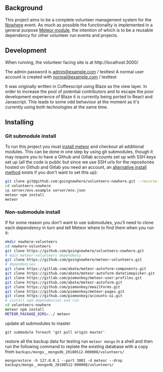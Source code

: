 ## Background

This project aims to be a complete volunteer management system for the [Nowhere](www.goingnowhere.org) event. As much as possible the functionality is implemented in a general purpose [Meteor module](https://github.com/goingnowhere/meteor-volunteers), the intention of which is to be a reusable dependency for other volunteer run events and projects.

## Development

When running, the volunteer facing site is at http://localhost:3000/

The admin password is admin@example.com / testtest
A normal user account is created with normal@example.com / testtest

It was originally written in Coffeescript using Blaze as the view layer. In order to increase the pool of potential contributors and to escape the poor development experience of Blaze it is currently being ported to React and Javascript. This leads to some odd behaviour at the moment as it's currently using both technologies at the same time.

## Installing

### Git submodule install

To run this project you must [install meteor](https://www.meteor.com/install) and checkout all additional modules. This can be done in one step by using git submodules, though it may require you to have a Github and Gitlab accounts set up with SSH keys set up (all the code is public but since we use SSH urls for the repositories hosted on Github and Gitlab you need an account, an [alternative install method](#non-ssh-install) exists if you don't want to set this up):

``` bash
git clone git@github.com:goingnowhere/volunteers-nowhere.git --recurse-submodules
cd volunteers-nowhere
cp server/env.example server/env.json
meteor npm install
meteor
```

### Non-submodule install

If for some reason you don't want to use submodules, you'll need to clone each dependency in turn and tell Meteor where to find them when you run it:

``` bash
mkdir nowhere-volunteers
cd nowhere-volunteers
git clone https://github.com/goingnowhere/volunteers-nowhere.git
# main meteor-volunteers dependency
git clone https://github.com/goingnowhere/meteor-volunteers.git
# dependencies
git clone https://gitlab.com/abate/meteor-autoform-components.git
git clone https://github.com/abate/meteor-autoform-datetimepicker.git
git clone https://gitlab.com/piemonkey/meteor-user-profiles.git
git clone https://github.com/abate/meteor-autoform.git
git clone https://github.com/piemonkey/emailForms.git
git clone https://github.com/piemonkey/meteor-pages.git
git clone https://github.com/piemonkey/accounts-ui.git
# install npm dependencies and run
cd volunteers-nowhere
meteor npm install
METEOR_PACKAGE_DIRS=../ meteor
```

update all submodules to master

```
git submodule foreach 'git pull origin master'
```

restore all the backup data for testing
run ```meteor mongo``` in a shell and then run the following command to replate the existing database with a copy from ```backups/mongo__mongodb_20180512-000008/volunteers/```

```
mongorestore -h 127.0.0.1 --port 3001 -d meteor --drop backups/mongo__mongodb_20180512-000008/volunteers/
```
